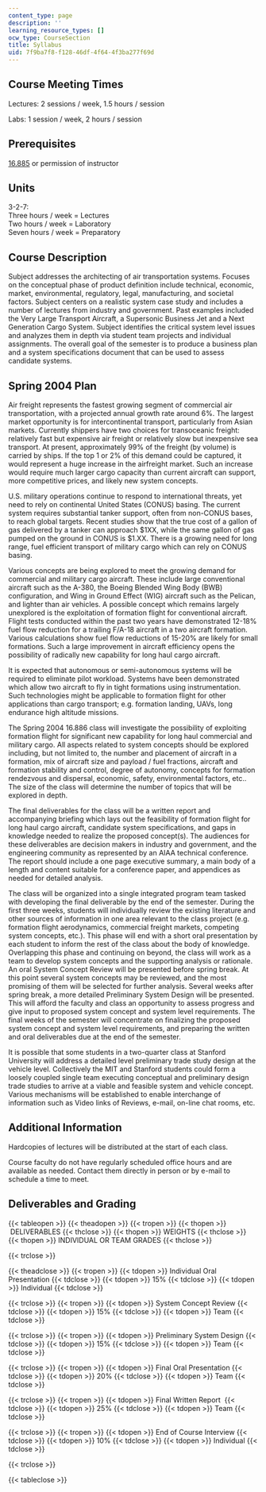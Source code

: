 ```yaml
---
content_type: page
description: ''
learning_resource_types: []
ocw_type: CourseSection
title: Syllabus
uid: 7f9ba7f8-f128-46df-4f64-4f3ba277f69d
---
```


Course Meeting Times
--------------------

Lectures: 2 sessions / week, 1.5 hours / session

Labs: 1 session / week, 2 hours / session

Prerequisites
-------------

[16.885](/courses/16-885j-aircraft-systems-engineering-fall-2005) or permission of instructor

Units
-----

3-2-7:  
Three hours / week = Lectures  
Two hours / week = Laboratory  
Seven hours / week = Preparatory

Course Description
------------------

Subject addresses the architecting of air transportation systems. Focuses on the conceptual phase of product definition include technical, economic, market, environmental, regulatory, legal, manufacturing, and societal factors. Subject centers on a realistic system case study and includes a number of lectures from industry and government. Past examples included the Very Large Transport Aircraft, a Supersonic Business Jet and a Next Generation Cargo System. Subject identifies the critical system level issues and analyzes them in depth via student team projects and individual assignments. The overall goal of the semester is to produce a business plan and a system specifications document that can be used to assess candidate systems.

Spring 2004 Plan
----------------

Air freight represents the fastest growing segment of commercial air transportation, with a projected annual growth rate around 6%. The largest market opportunity is for intercontinental transport, particularly from Asian markets. Currently shippers have two choices for transoceanic freight: relatively fast but expensive air freight or relatively slow but inexpensive sea transport. At present, approximately 99% of the freight (by volume) is carried by ships. If the top 1 or 2% of this demand could be captured, it would represent a huge increase in the airfreight market. Such an increase would require much larger cargo capacity than current aircraft can support, more competitive prices, and likely new system concepts.

U.S. military operations continue to respond to international threats, yet need to rely on continental United States (CONUS) basing. The current system requires substantial tanker support, often from non-CONUS bases, to reach global targets. Recent studies show that the true cost of a gallon of gas delivered by a tanker can approach $1XX, while the same gallon of gas pumped on the ground in CONUS is $1.XX. There is a growing need for long range, fuel efficient transport of military cargo which can rely on CONUS basing.

Various concepts are being explored to meet the growing demand for commercial and military cargo aircraft. These include large conventional aircraft such as the A-380, the Boeing Blended Wing Body (BWB) configuration, and Wing in Ground Effect (WIG) aircraft such as the Pelican, and lighter than air vehicles. A possible concept which remains largely unexplored is the exploitation of formation flight for conventional aircraft. Flight tests conducted within the past two years have demonstrated 12-18% fuel flow reduction for a trailing F/A-18 aircraft in a two aircraft formation. Various calculations show fuel flow reductions of 15-20% are likely for small formations. Such a large improvement in aircraft efficiency opens the possibility of radically new capability for long haul cargo aircraft.

It is expected that autonomous or semi-autonomous systems will be required to eliminate pilot workload. Systems have been demonstrated which allow two aircraft to fly in tight formations using instrumentation. Such technologies might be applicable to formation flight for other applications than cargo transport; e.g. formation landing, UAVs, long endurance high altitude missions.

The Spring 2004 16.886 class will investigate the possibility of exploiting formation flight for significant new capability for long haul commercial and military cargo. All aspects related to system concepts should be explored including, but not limited to, the number and placement of aircraft in a formation, mix of aircraft size and payload / fuel fractions, aircraft and formation stability and control, degree of autonomy, concepts for formation rendezvous and dispersal, economic, safety, environmental factors, etc.. The size of the class will determine the number of topics that will be explored in depth.

The final deliverables for the class will be a written report and accompanying briefing which lays out the feasibility of formation flight for long haul cargo aircraft, candidate system specifications, and gaps in knowledge needed to realize the proposed concept(s). The audiences for these deliverables are decision makers in industry and government, and the engineering community as represented by an AIAA technical conference. The report should include a one page executive summary, a main body of a length and content suitable for a conference paper, and appendices as needed for detailed analysis.

The class will be organized into a single integrated program team tasked with developing the final deliverable by the end of the semester. During the first three weeks, students will individually review the existing literature and other sources of information in one area relevant to the class project (e.g. formation flight aerodynamics, commercial freight markets, competing system concepts, etc.). This phase will end with a short oral presentation by each student to inform the rest of the class about the body of knowledge. Overlapping this phase and continuing on beyond, the class will work as a team to develop system concepts and the supporting analysis or rationale. An oral System Concept Review will be presented before spring break. At this point several system concepts may be reviewed, and the most promising of them will be selected for further analysis. Several weeks after spring break, a more detailed Preliminary System Design will be presented. This will afford the faculty and class an opportunity to assess progress and give input to proposed system concept and system level requirements. The final weeks of the semester will concentrate on finalizing the proposed system concept and system level requirements, and preparing the written and oral deliverables due at the end of the semester.

It is possible that some students in a two-quarter class at Stanford University will address a detailed level preliminary trade study design at the vehicle level. Collectively the MIT and Stanford students could form a loosely coupled single team executing conceptual and preliminary design trade studies to arrive at a viable and feasible system and vehicle concept. Various mechanisms will be established to enable interchange of information such as Video links of Reviews, e-mail, on-line chat rooms, etc.

Additional Information
----------------------

Hardcopies of lectures will be distributed at the start of each class.

Course faculty do not have regularly scheduled office hours and are available as needed. Contact them directly in person or by e-mail to schedule a time to meet.

Deliverables and Grading
------------------------

{{< tableopen >}}
{{< theadopen >}}
{{< tropen >}}
{{< thopen >}}
 DELIVERABLES
{{< thclose >}}
{{< thopen >}}
WEIGHTS
{{< thclose >}}
{{< thopen >}}
INDIVIDUAL OR TEAM GRADES
{{< thclose >}}

{{< trclose >}}

{{< theadclose >}}
{{< tropen >}}
{{< tdopen >}}
Individual Oral Presentation
{{< tdclose >}}
{{< tdopen >}}
15%
{{< tdclose >}}
{{< tdopen >}}
Individual
{{< tdclose >}}

{{< trclose >}}
{{< tropen >}}
{{< tdopen >}}
System Concept Review
{{< tdclose >}}
{{< tdopen >}}
15%
{{< tdclose >}}
{{< tdopen >}}
Team
{{< tdclose >}}

{{< trclose >}}
{{< tropen >}}
{{< tdopen >}}
Preliminary System Design
{{< tdclose >}}
{{< tdopen >}}
15%
{{< tdclose >}}
{{< tdopen >}}
Team
{{< tdclose >}}

{{< trclose >}}
{{< tropen >}}
{{< tdopen >}}
Final Oral Presentation
{{< tdclose >}}
{{< tdopen >}}
20%
{{< tdclose >}}
{{< tdopen >}}
Team
{{< tdclose >}}

{{< trclose >}}
{{< tropen >}}
{{< tdopen >}}
Final Written Report 
{{< tdclose >}}
{{< tdopen >}}
25%
{{< tdclose >}}
{{< tdopen >}}
Team
{{< tdclose >}}

{{< trclose >}}
{{< tropen >}}
{{< tdopen >}}
End of Course Interview
{{< tdclose >}}
{{< tdopen >}}
10%
{{< tdclose >}}
{{< tdopen >}}
Individual
{{< tdclose >}}

{{< trclose >}}

{{< tableclose >}}